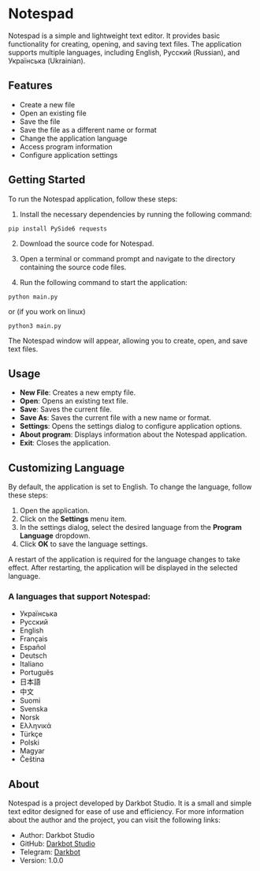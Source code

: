 # Notespad

Notespad is a simple and lightweight text editor. It provides basic functionality for creating, opening, and saving text files. The application supports multiple languages, including English, Русский (Russian), and Українська (Ukrainian).

## Features

- Create a new file
- Open an existing file
- Save the file
- Save the file as a different name or format
- Change the application language
- Access program information
- Configure application settings

## Getting Started

To run the Notespad application, follow these steps:

1. Install the necessary dependencies by running the following command:

```
pip install PySide6 requests
```

2. Download the source code for Notespad.

3. Open a terminal or command prompt and navigate to the directory containing the source code files.

4. Run the following command to start the application:

```
python main.py
```
or (if you work on linux)
```
python3 main.py
```

The Notespad window will appear, allowing you to create, open, and save text files.

## Usage

- **New File**: Creates a new empty file.
- **Open**: Opens an existing text file.
- **Save**: Saves the current file.
- **Save As**: Saves the current file with a new name or format.
- **Settings**: Opens the settings dialog to configure application options.
- **About program**: Displays information about the Notespad application.
- **Exit**: Closes the application.

## Customizing Language

By default, the application is set to English. To change the language, follow these steps:

1. Open the application.
2. Click on the **Settings** menu item.
3. In the settings dialog, select the desired language from the **Program Language** dropdown.
4. Click **OK** to save the language settings.

A restart of the application is required for the language changes to take effect. After restarting, the application will be displayed in the selected language.

### A languages that support Notespad:
- Українська
- Русский
- English
- Français
- Español
- Deutsch
- Italiano
- Português
- 日本語
- 中文
- Suomi
- Svenska
- Norsk
- Ελληνικά
- Türkçe
- Polski
- Magyar
- Čeština

## About

Notespad is a project developed by Darkbot Studio. It is a small and simple text editor designed for ease of use and efficiency. For more information about the author and the project, you can visit the following links:

- Author: Darkbot Studio
- GitHub: [Darkbot Studio](https://github.com/DarkbotStudio)
- Telegram: [Darkbot](https://t.me/darkbot_dev)
- Version: 1.0.0
